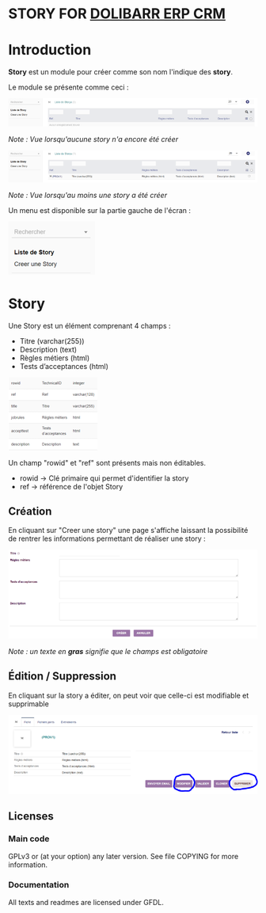 # STORY FOR [DOLIBARR ERP CRM](https://www.dolibarr.org)

  

# Introduction

**Story** est un module pour créer comme son nom l'indique des **story**.

Le module se présente comme ceci :


![Screenshot vue_general](img/vue_general.png?raw=true  "Vue Général")

*Note : Vue lorsqu'aucune story n'a encore été créer*




![Screenshot vue_general](img/vue_general_1.png?raw=true  "Vue Général")

*Note : Vue lorsqu'au moins une story a été créer*

Un menu est disponible sur la partie gauche de l'écran :


![Screenshot vue_general](img/menu.png?raw=true  "Vue Général")

# Story

Une Story est un élément comprenant 4 champs :
- Titre (varchar(255))
- Description (text)
- Règles métiers (html)
- Tests d’acceptances (html)


![Screenshot story](img/table_story.png?raw=true  "Story")


Un champ "rowid" et "ref" sont présents mais non éditables.
- rowid → Clé primaire qui permet d'identifier la story
- ref → référence de l'objet Story

## Création
En cliquant sur "Creer une story" une page s'affiche laissant la possibilité de rentrer les informations permettant de réaliser une story :

![Screenshot story](img/creation_story.png?raw=true  "Story")

*Note : un texte en **gras** signifie que le champs est obligatoire*

## Édition / Suppression
En cliquant sur la story a éditer, on peut voir que celle-ci est modifiable et supprimable

![Screenshot story](img/story_edit_delete.png?raw=true  "Story")

## Licenses

  

### Main code

  

GPLv3 or (at your option) any later version. See file COPYING for more information.

  

### Documentation

  

All texts and readmes are licensed under GFDL.